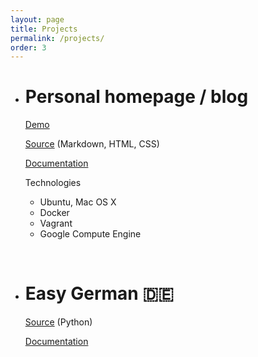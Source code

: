 ```yaml
---
layout: page
title: Projects
permalink: /projects/
order: 3
---
```


- # Personal homepage / blog
    [Demo](http://guyrking.com)

    [Source](https://github.com/family-guy/minima) (Markdown, HTML, CSS)

    [Documentation](https://family-guy.github.io/blog/)

    Technologies

    - Ubuntu, Mac OS X
    - Docker
    - Vagrant
    - Google Compute Engine

<br>

- # Easy German :de:
    [Source](https://github.com/family-guy/easy-german) (Python)

    [Documentation](https://family-guy.github.io/easy-german/)
